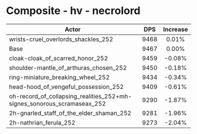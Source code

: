 # Composite - hv - necrolord
| Actor | DPS | Increase |
|---|:---:|:---:|
|wrists-cruel_overlords_shackles_252|9468|0.01%|
|Base|9467|0.00%|
|cloak-cloak_of_scarred_honor_252|9459|-0.08%|
|shoulder-mantle_of_arthuras_chosen_252|9450|-0.18%|
|ring-miniature_breaking_wheel_252|9434|-0.34%|
|head-hood_of_vengeful_possession_252|9409|-0.61%|
|oh-record_of_collapsing_realities_252+mh-signes_sonorous_scramaseax_252|9290|-1.87%|
|2h-gnarled_staff_of_the_elder_shaman_252|9281|-1.96%|
|2h-nathrian_ferula_252|9273|-2.04%|

